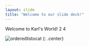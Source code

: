 ```yaml
---
layout: slide
title: "Welcome to our slide deck!"
---
```


Welcome to Karl's World! 2 4

![orderedlistocat](https://octodex.github.com/images/orderedlistocat.png)
{: .center}
